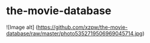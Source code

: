 # the-movie-database
![Image alt] (https://github.com/xzpw/the-movie-database/raw/master/photo5352719506969045714.jpg)
